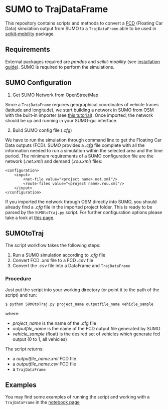 # SUMO to TrajDataFrame

This repository contains scripts and methods to convert a [FCD](https://sumo.dlr.de/docs/Simulation/Output/FCDOutput.html) (Floating Car Data) simulation output from SUMO to a `TrajDataFrame` able to be used in [scikit-mobility](https://github.com/scikit-mobility/scikit-mobility) package.

## Requirements
External packages required are *pandas* and *scikit-mobility* (see [installation guide](https://github.com/scikit-mobility/scikit-mobility#installation)). SUMO is required to perform the simulations.

## SUMO Configuration

1. Get SUMO Network from OpenStreetMap

Since a `TrajDataFrame` requires geographical coordinates of vehicle traces (latitude and longitude), we start building a network in SUMO from OSM with the built-in importer (see [this tutorial](https://sumo.dlr.de/docs/Tutorials/OSMWebWizard.html)). Once imported, the network should be up and running in your SUMO-gui interface.

2. Build SUMO config file (*.cfg*)

We have to run the simulation through command line to get the Floating Car Data outputs (FCD). SUMO provides a *.cfg* file complete with all the information needed to run a simulation within the selected area and the time period. The minimum requirements of a SUMO configuration file are the network (*.net.xml*) and demand (*.rou.xml*) files:

~~~
<configuration>
    <input>
        <net-file value="<project name>.net.xml"/>
        <route-files value="<project name>.rou.xml"/>
    </input>
</configuration>
~~~

If you imported the network through OSM directly into SUMO, you should already find a *.cfg* file in the imported project folder. This is ready to be parsed by the `SUMOtoTraj.py` script. For further configuration options please take a look at [this page](https://sumo.dlr.de/docs/Basics/Using_the_Command_Line_Applications.html).

## SUMOtoTraj

The script workflow takes the following steps:
1. Run a SUMO simulation according to *.cfg* file
2. Convert FCD *.xml* file to a FCD *.csv* file
3. Convert the *.csv* file into a DataFrame and `TrajDataFrame`

### Procedure

Just put the script into your working directory (or point it to the path of the script) and run:

`$ python SUMOtoTraj.py project_name outputfile_name vehicle_sample`

where:

- *project_name* is the name of the .cfg file
- *outputfile_name* is the name of the FCD output file generated by SUMO
- *vehicle_sample* (float) is the desired set of vehicles which generate fcd output (0 to 1, all vehicles)

The script returns:

- a *outputfile_name.xml* FCD file
- a *outputfile_name.csv* FCD file
- a `TrajDataFrame`

## Examples
You may find some examples of running the script and working with a `TrajDataFrame` in the [notebook page]()